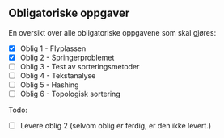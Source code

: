 ## Obligatoriske oppgaver

En oversikt over alle obligatoriske oppgavene som skal gjøres:

- [x] Oblig 1 - Flyplassen
- [x] Oblig 2 - Springerproblemet
- [ ] Oblig 3 - Test av sorteringsmetoder
- [ ] Oblig 4 - Tekstanalyse
- [ ] Oblig 5 - Hashing
- [ ] Oblig 6 - Topologisk sortering

Todo:
- [ ] Levere oblig 2 (selvom oblig er ferdig, er den ikke levert.)
